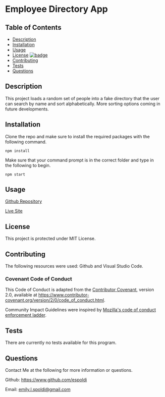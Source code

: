 # Employee Directory App

## Table of Contents

* [Description](#Description)
* [Installation](#Installation)
* [Usage](#Usage)
* [License](#License) [![badge](https://img.shields.io/badge/License-MIT-yellow.svg)](https://opensource.org/licenses/MIT)
* [Contributing](#Contributing)
* [Tests](#Tests)
* [Questions](#Questions)

## Description

This project loads a random set of people into a fake directory that the user can search by name and sort alphabetically. More sorting options coming in future developments.

## Installation

Clone the repo and make sure to install the required packages with the following command.

    npm install

Make sure that your command prompt is in the correct folder and type in the following to begin.

    npm start

## Usage

[Github Repository](https://github.com/espoldi/EmployeeDirectory)

[Live Site](https://espoldi.github.io/EmployeeDirectory)

## License

This project is protected under MIT License.

## Contributing

The following resources were used: Github and Visual Studio Code.

### Covenant Code of Conduct

This Code of Conduct is adapted from the [Contributor Covenant][homepage],
version 2.0, available at
https://www.contributor-covenant.org/version/2/0/code_of_conduct.html.

Community Impact Guidelines were inspired by [Mozilla's code of conduct
enforcement ladder](https://github.com/mozilla/diversity).

[homepage]: https://www.contributor-covenant.org

## Tests

There are currently no tests available for this program.

## Questions

Contact Me at the following for more information or questions.

Github: https://www.github.com/espoldi

Email: emily.l.spoldi@gmail.com